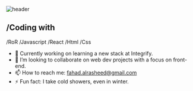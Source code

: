![header](https://res.cloudinary.com/drrqe1a7m/image/upload/v1601316766/Github/Githubheader_bhzp1m.png)

## /Coding with

/RoR
/Javascript
/React
/Html
/Css


- 🔭 Currently working on learning a new stack at Integrify.   
- 👯 I’m looking to collaborate on web dev projects with a focus on front-end.
- 📫 How to reach me: fahad.alrasheed@gmail.com 
- ⚡ Fun fact: I take cold showers, even in winter. 
